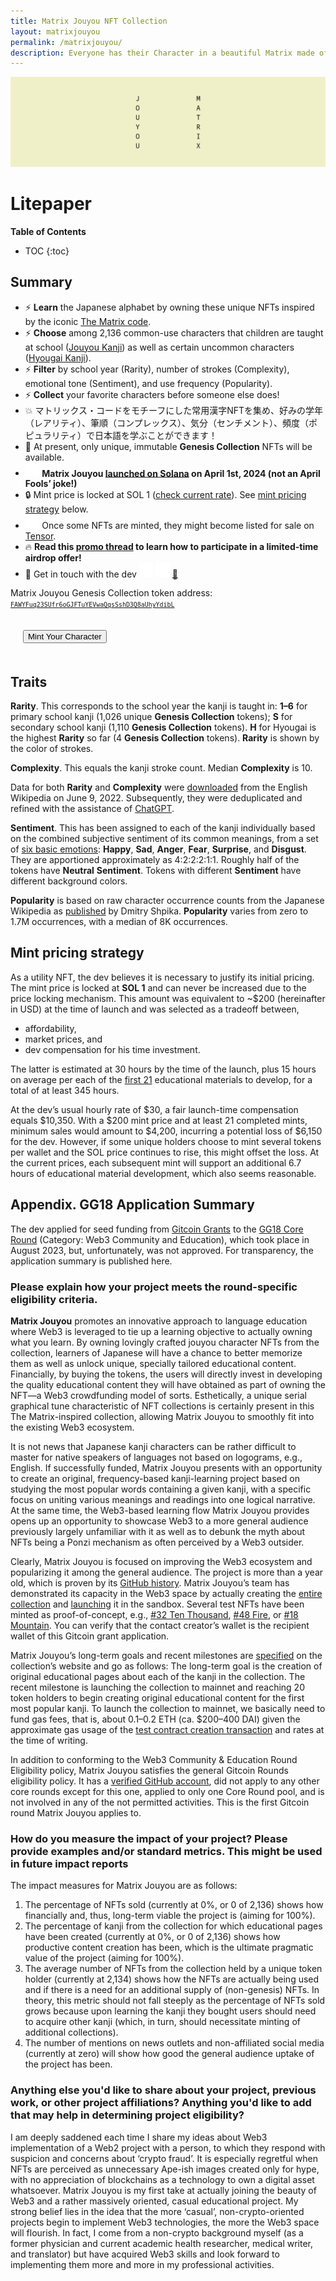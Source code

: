 ```yaml
---
title: Matrix Jouyou NFT Collection
layout: matrixjouyou
permalink: /matrixjouyou/
description: Everyone has their Character in a beautiful Matrix made of 2,136 Jouyou and certain Hyougai kanji, with their own vibrant Rarity, Complexity, Sentiment, and Popularity.
---
```


![Jouyou Matrix Banner](/img/matrixjouyou-banner.png)

# Litepaper

**Table of Contents**

* TOC
{:toc}

## Summary

- ⚡ **Learn** the Japanese alphabet by owning these unique NFTs inspired by the iconic [The Matrix code](https://en.wikipedia.org/wiki/Matrix_digital_rain).
- ⚡ **Choose** among 2,136 common-use characters that children are taught at school ([Jouyou Kanji](https://en.wikipedia.org/wiki/J%C5%8Dy%C5%8D_kanji)) as well as certain uncommon characters ([Hyougai Kanji](https://en.wikipedia.org/wiki/Hy%C5%8Dgai_kanji)).
- ⚡ **Filter** by school year (Rarity), number of strokes (Complexity), emotional tone (Sentiment), and use frequency (Popularity).
- ⚡ **Collect** your favorite characters before someone else does!
- 💥 マトリックス・コードをモチーフにした常用漢字NFTを集め、好みの学年（レアリティ）、筆順（コンプレックス）、気分（センチメント）、頻度（ポピュラリティ）で日本語を学ぶことができます！ 
- 🔔 At present, only unique, immutable **Genesis Collection** NFTs will be available.
- <a href="https://launchmynft.io/sol/3019" target="_blank"><img style="height: 22.5px; width: 22.5px;" src="/launchmynft.io.svg" alt="LaunchMyNFT Logo" /></a> **Matrix Jouyou [launched on Solana](https://launchmynft.io/sol/3019) on April 1st, 2024 (not an April Fools’ joke!)**
- 🔒 Mint price is locked at SOL 1 ([check current rate](https://www.coingecko.com/en/coins/solana)). See [mint pricing strategy](#mint-pricing-strategy) below.
- <a href="https://www.tensor.trade/trade/matrixjouyou" target="_blank"><img style="height: 22.5px; width: 22.5px;" src="/tensor.trade.svg" alt="Tensor Logo" /></a> Once some NFTs are minted, they might become listed for sale on [Tensor](https://www.tensor.trade/trade/matrixjouyou).
- 🔥 **Read this [promo thread](https://twitter.com/drzhelnov/status/1773503577022939192) to learn how to participate in a limited-time airdrop offer!**
- 👋 Get in touch with the dev <a href="https://twitter.com/drzhelnov" target="_blank"><img style="height: 22.5px; width: 22.5px;" src="/x.com.svg" alt="X (Twitter)" /></a> <a href="https://t.me/+IUSGihcpIts4ODE6" target="_blank"><img style="height: 22.5px; width: 22.5px;" src="/t.me.svg" alt="Telegram" /></a> <a href="mailto:admin@p1m.org" target="_blank">📧</a>

Matrix Jouyou Genesis Collection token address: <small><a href="https://solscan.io/token/FAWYFuq23SUfr6oGJFTuYEVwaQqsSshD3Q8aUhyYdibL" target="_blank"><code>FAWYFuq23SUfr6oGJFTuYEVwaQqsSshD3Q8aUhyYdibL</code></a></small>

<p style="padding: 20px;"><a href="#page-top"><button class="wallet-adapter-button wallet-adapter-button-trigger" role="link">Mint Your Character</button></a></p>

## Traits

**Rarity**. This corresponds to the school year the kanji is taught in: **1–6** for primary school kanji (1,026 unique **Genesis Collection** tokens); **S** for secondary school kanji (1,110 **Genesis Collection** tokens). **H** for Hyougai is the highest **Rarity** so far (4 **Genesis Collection** tokens). **Rarity** is shown by the color of strokes.

**Complexity**. This equals the kanji stroke count. Median **Complexity** is 10.

Data for both **Rarity** and **Complexity** were [downloaded](https://en.wikipedia.org/wiki/List_of_j%C5%8Dy%C5%8D_kanji) from the English Wikipedia on June 9, 2022. Subsequently, they were deduplicated and refined with the assistance of [ChatGPT](https://help.openai.com/en/articles/6825453-chatgpt-release-notes).

**Sentiment**. This has been assigned to each of the kanji individually based on the combined subjective sentiment of its common meanings, from a set of [six basic emotions](https://en.wikipedia.org/wiki/Emotion#Basic_emotions): **Happy**, **Sad**, **Anger**, **Fear**, **Surprise**, and **Disgust**. They are apportioned approximately as 4:2:2:2:1:1. Roughly half of the tokens have **Neutral** **Sentiment**. Tokens with different **Sentiment** have different background colors.

**Popularity** is based on raw character occurrence counts from the Japanese Wikipedia as [published](https://raw.githubusercontent.com/scriptin/kanji-frequency/7022fa929a7d58d33ee281e285ca9c94342faa0c/data/wikipedia_characters.csv) by Dmitry Shpika. **Popularity** varies from zero to 1.7M occurrences, with a median of 8K occurrences.

## Mint pricing strategy

As a utility NFT, the dev believes it is necessary to justify its initial pricing. The mint price is locked at **SOL 1** and can never be increased due to the price locking mechanism. This amount was equivalent to ~$200 (hereinafter in USD) at the time of launch and was selected as a tradeoff between,

- affordability,
- market prices, and
- dev compensation for his time investment.

The latter is estimated at 30 hours by the time of the launch, plus 15 hours on average per each of the [first 21](#page-top) educational materials to develop, for a total of at least 345 hours.

At the dev’s usual hourly rate of $30, a fair launch-time compensation equals $10,350. With a $200 mint price and at least 21 completed mints, minimum sales would amount to $4,200, incurring a potential loss of $6,150 for the dev. However, if some unique holders choose to mint several tokens per wallet and the SOL price continues to rise, this might offset the loss. At the current prices, each subsequent mint will support an additional 6.7 hours of educational material development, which also seems reasonable.

## Appendix. GG18 Application Summary

The dev applied for seed funding from [Gitcoin Grants](https://www.gitcoin.co/) to the [GG18 Core Round](https://www.gitcoin.co/blog/announcing-gitcoin-grants-18) (Category: Web3 Community and Education), which took place in August 2023, but, unfortunately, was not approved. For transparency, the application summary is published here.

### Please explain how your project meets the round-specific eligibility criteria.

**Matrix Jouyou** promotes an innovative approach to language education where Web3 is leveraged to tie up a learning objective to actually owning what you learn. By owning lovingly crafted jouyou character NFTs from the collection, learners of Japanese will have a chance to better memorize them as well as unlock unique, specially tailored educational content. Financially, by buying the tokens, the users will directly invest in developing the quality educational content they will have obtained as part of owning the NFT—a Web3 crowdfunding model of sorts. Esthetically, a unique serial graphical tune characteristic of NFT collections is certainly present in this The Matrix-inspired collection, allowing Matrix Jouyou to smoothly fit into the existing Web3 ecosystem.

It is not news that Japanese kanji characters can be rather difficult to master for native speakers of languages not based on logograms, e.g., English. If successfully funded, Matrix Jouyou presents with an opportunity to create an original, frequency-based kanji-learning project based on studying the most popular words containing a given kanji, with a specific focus on uniting various meanings and readings into one logical narrative. At the same time, the Web3-based learning flow Matrix Jouyou provides opens up an opportunity to showcase Web3 to a more general audience previously largely unfamiliar with it as well as to debunk the myth about NFTs being a Ponzi mechanism as often perceived by a Web3 outsider.

Clearly, Matrix Jouyou is focused on improving the Web3 ecosystem and popularizing it among the general audience. The project is more than a year old, which is proven by its [GitHub history](https://github.com/p1m-ortho/p1m.github.io/commits/main/matrixjouyou.md). Matrix Jouyou’s team has demonstrated its capacity in the Web3 space by actually creating the [entire collection](https://nftstorage.link/ipfs/bafybeiedpoblybh4qsvlqgs6exn3eztw7xakzio7crglidzbcrnnleww5q) and [launching](https://goerli.etherscan.io/address/0x9Ce5E4355cCA39965791473485F6B5eE44dA8A79) it in the sandbox. Several test NFTs have been minted as proof-of-concept, e.g., [#32 Ten Thousand](https://market.sandbox.immutable.com/inventory/assets/0x9ce5e4355cca39965791473485f6b5ee44da8a79/32), [#48 Fire](https://market.sandbox.immutable.com/inventory/assets/0x9ce5e4355cca39965791473485f6b5ee44da8a79/48), or [#18 Mountain](https://market.sandbox.immutable.com/inventory/assets/0x9ce5e4355cca39965791473485f6b5ee44da8a79/18). You can verify that the contact creator’s wallet is the recipient wallet of this Gitcoin grant application.

Matrix Jouyou’s long-term goals and recent milestones are [specified](https://p1m.org/matrixjouyou/) on the collection’s website and go as follows: The long-term goal is the creation of original educational pages about each of the kanji in the collection. The recent milestone is launching the collection to mainnet and reaching 20 token holders to begin creating original educational content for the first most popular kanji. To launch the collection to mainnet, we basically need to fund gas fees, that is, about 0.1­–0.2 ETH (ca. $200­–400 DAI) given the approximate gas usage of the [test contract creation transaction](https://goerli.etherscan.io/tx/0xcd08d666ffe7caf705812174c1ed9a41edc848debd0fc6ef12df440816b25ad5) and rates at the time of writing.

In addition to conforming to the Web3 Community & Education Round Eligibility policy, Matrix Jouyou satisfies the general Gitcoin Rounds eligibility policy. It has a [verified GitHub account](https://github.com/p1m-ortho), did not apply to any other core rounds except for this one, applied to only one Core Round pool, and is not involved in any of the not permitted activities. This is the first Gitcoin round Matrix Jouyou applies to.

### How do you measure the impact of your project? Please provide examples and/or standard metrics. This might be used in future impact reports

The impact measures for Matrix Jouyou are as follows:

1. The percentage of NFTs sold (currently at 0%, or 0 of 2,136) shows how financially and, thus, long-term viable the project is (aiming for 100%).
2. The percentage of kanji from the collection for which educational pages have been created (currently at 0%, or 0 of 2,136) shows how productive content creation has been, which is the ultimate pragmatic value of the project (aiming for 100%).
3. The average number of NFTs from the collection held by a unique token holder (currently at 2,134) shows how the NFTs are actually being used and if there is a need for an additional supply of (non-genesis) NFTs. In theory, this metric should not fall steeply as the percentage of NFTs sold grows because upon learning the kanji they bought users should need to acquire other kanji (which, in turn, should necessitate minting of additional collections).
4. The number of mentions on news outlets and non-affiliated social media (currently at zero) will show how good the general audience uptake of the project has been.

### Anything else you'd like to share about your project, previous work, or other project affiliations? Anything you'd like to add that may help in determining project eligibility?

I am deeply saddened each time I share my ideas about Web3 implementation of a Web2 project with a person, to which they respond with suspicion and concerns about ‘crypto fraud’. It is especially regretful when NFTs are perceived as unnecessary Ape-ish images created only for hype, with no appreciation of blockchains as a technology to own a digital asset whatsoever. Matrix Jouyou is my first take at actually joining the beauty of Web3 and a rather massively oriented, casual educational project. My strong belief lies in the idea that the more ‘casual’, non-crypto-oriented projects begin to implement Web3 technologies, the more the Web3 space will flourish. In fact, I come from a non-crypto background myself (as a former physician and current academic health researcher, medical writer, and translator) but have acquired Web3 skills and look forward to implementing them more and more in my professional activities.
